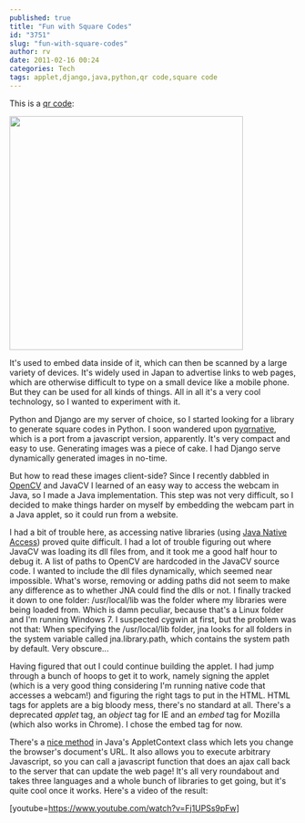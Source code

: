 ```yaml
---
published: true
title: "Fun with Square Codes"
id: "3751"
slug: "fun-with-square-codes"
author: rv
date: 2011-02-16 00:24
categories: Tech
tags: applet,django,java,python,qr code,square code
---
```

This is a <a href="https://en.wikipedia.org/wiki/QR_Code" target="_blank">qr code</a>:

<a href="https://s3.amazonaws.com/cfwblog/uploads/2011/02/07.png"><img class="aligncenter size-full wp-image-3742" title="07" src="https://s3.amazonaws.com/cfwblog/uploads/2011/02/07.png" alt="" width="410" height="410" /></a>

It's used to embed data inside of it, which can then be scanned by a large variety of devices. It's widely used in Japan to advertise links to web pages, which are otherwise difficult to type on a small device like a mobile phone. But they can be used for all kinds of things. All in all it's a very cool technology, so I wanted to experiment with it.

Python and Django are my server of choice, so I started looking for a library to generate square codes in Python. I soon wandered upon <a href="http://code.google.com/p/pyqrnative/" target="_blank">pyqrnative</a>, which is a port from a javascript version, apparently. It's very compact and easy to use. Generating images was a piece of cake. I had Django serve dynamically generated images in no-time.

But how to read these images client-side? Since I recently dabbled in <a href="http://opencv.willowgarage.com/wiki/" target="_blank">OpenCV</a> and JavaCV I learned of an easy way to access the webcam in Java, so I made a Java implementation. This step was not very difficult, so I decided to make things harder on myself by embedding the webcam part in a Java applet, so it could run from a website.

I had a bit of trouble here, as accessing native libraries (using <a href="http://jna.java.net/" target="_blank">Java Native Access</a>) proved quite difficult. I had a lot of trouble figuring out where JavaCV was loading its dll files from, and it took me a good half hour to debug it. A list of paths to OpenCV are hardcoded in the JavaCV source code. I wanted to include the dll files dynamically, which seemed near impossible. What's worse, removing or adding paths did not seem to make any difference as to whether JNA could find the dlls or not. I finally tracked it down to one folder: /usr/local/lib was the folder where my libraries were being loaded from. Which is damn peculiar, because that's a Linux folder and I'm running Windows 7. I suspected cygwin at first, but the problem was not that: When specifying the /usr/local/lib folder, jna looks for all folders in the system variable called jna.library.path, which contains the system path by default. Very obscure...

Having figured that out I could continue building the applet. I had jump through a bunch of hoops to get it to work, namely signing the applet (which is a very good thing considering I'm running native code that accesses a webcam!) and figuring the right tags to put in the HTML. HTML tags for applets are a big bloody mess, there's no standard at all. There's a deprecated <em>applet</em> tag, an <em>object</em> tag for IE and an <em>embed</em> tag for Mozilla (which also works in Chrome). I chose the embed tag for now.

There's a <a href="http://download.oracle.com/javase/1.4.2/docs/api/java/applet/AppletContext.html#showDocument(java.net.URL)" target="_blank">nice method</a> in Java's AppletContext class which lets you change the browser's document's URL. It also allows you to execute arbitrary Javascript, so you can call a javascript function that does an ajax call back to the server that can update the web page! It's all very roundabout and takes three languages and a whole bunch of libraries to get going, but it's quite cool once it works. Here's a video of the result:

[youtube=https://www.youtube.com/watch?v=Fj1UPSs9pFw]